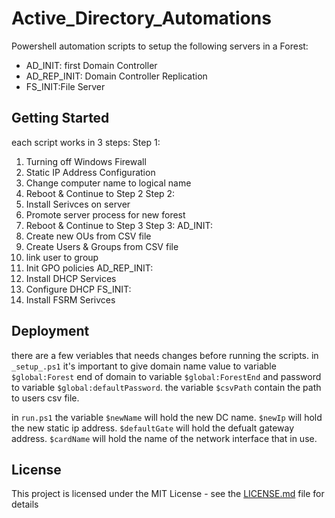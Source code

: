 # Active_Directory_Automations

Powershell automation scripts to setup the following servers in a Forest:
- AD_INIT: first Domain Controller
- AD_REP_INIT: Domain Controller Replication 
- FS_INIT:File Server

## Getting Started

each script works in 3 steps:
Step 1: 
1. Turning off Windows Firewall
2. Static IP Address Configuration
3. Change computer name to logical name 
4. Reboot & Continue to Step 2
Step 2:
1. Install  Serivces on server
2. Promote server process for new forest 
3. Reboot & Continue to Step 3
Step 3:
AD_INIT:
1. Create new OUs from CSV file 
2. Create Users & Groups from CSV file 
3. link user to group 
4. Init GPO policies 
AD_REP_INIT:
1. Install DHCP Services
2. Configure DHCP
FS_INIT:
1. Install FSRM Serivces
            
## Deployment

there are a few veriables that needs changes before running the scripts.
in `_setup_.ps1` it's important to give domain name value to variable ```$global:Forest``` 
end of domain to variable ```$global:ForestEnd``` and password to variable ```$global:defaultPassword```.
the variable ```$csvPath``` contain the path to users csv file.

in `run.ps1` the variable ```$newName``` will hold the new DC name.
```$newIp``` will hold the new static ip address.
```$defaultGate``` will hold the defualt gateway address.
```$cardName``` will hold the name of the network interface that in use.

## License

This project is licensed under the MIT License - see the [LICENSE.md](LICENSE.md) file for details
